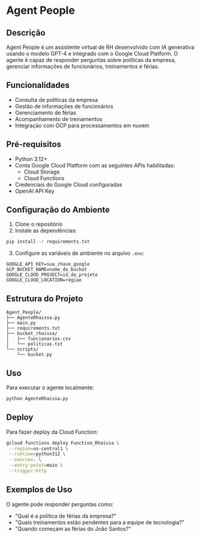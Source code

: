 # Agent People

## Descrição

Agent People é um assistente virtual de RH desenvolvido com IA generativa usando o modelo GPT-4 e integrado com o Google Cloud Platform. O agente é capaz de responder perguntas sobre políticas da empresa, gerenciar informações de funcionários, treinamentos e férias.

## Funcionalidades

- Consulta de políticas da empresa
- Gestão de informações de funcionários
- Gerenciamento de férias
- Acompanhamento de treinamentos
- Integração com GCP para processamentos em nuvem

## Pré-requisitos

- Python 3.12+
- Conta Google Cloud Platform com as seguintes APIs habilitadas:
  - Cloud Storage
  - Cloud Functions
- Credenciais do Google Cloud configuradas
- OpenAI API Key

## Configuração do Ambiente

1. Clone o repositório
2. Instale as dependências:

```bash
pip install -r requirements.txt
```

3. Configure as variáveis de ambiente no arquivo `.env`:

```
GOOGLE_API_KEY=sua_chave_google
GCP_BUCKET_NAME=nome_do_bucket
GOOGLE_CLOUD_PROJECT=id_do_projeto
GOOGLE_CLOUD_LOCATION=regiao
```

## Estrutura do Projeto

```
Agent_People/
├── AgenteRhaissa.py
├── main.py
├── requirements.txt
├── bucket_rhaissa/
│   ├── funcionarios.csv
│   └── politicas.txt
└── scripts/
    └── bucket.py
```

## Uso

Para executar o agente localmente:

```bash
python AgenteRhaissa.py
```

## Deploy

Para fazer deploy da Cloud Function:

```bash
gcloud functions deploy Function_Rhaissa \
 --region=us-central1 \
 --runtime=python312 \
 --source=. \
 --entry-point=main \
 --trigger-http
```

## Exemplos de Uso

O agente pode responder perguntas como:

- "Qual é a política de férias da empresa?"
- "Quais treinamentos estão pendentes para a equipe de tecnologia?"
- "Quando começam as férias do João Santos?"
